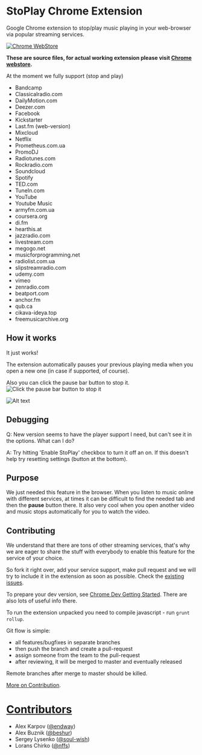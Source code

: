 # StoPlay Chrome Extension

Google Chrome extension to stop/play music playing in your web-browser via
popular streaming services.

[![Chrome WebStore](https://stoplay.github.io/images/ChromeWebStore_Badge_v2_206x58.png)](http://bit.ly/stoplay)

**These are source files, for actual working extension please visit
[Chrome webstore](http://bit.ly/stoplay).**

At the moment we fully support (stop and play)

- Bandcamp
- Classicalradio.com
- DailyMotion.com
- Deezer.com
- Facebook
- Kickstarter
- Last.fm (web-version)
- Mixcloud
- Netflix
- Prometheus.com.ua
- PromoDJ
- Radiotunes.com
- Rockradio.com
- Soundcloud
- Spotify
- TED.com
- TuneIn.com
- YouTube
- Youtube Music
- armyfm.com.ua
- coursera.org
- di.fm
- hearthis.at
- jazzradio.com
- livestream.com
- megogo.net
- musicforprogramming.net
- radiolist.com.ua
- slipstreamradio.com
- udemy.com
- vimeo
- zenradio.com
- beatport.com
- anchor.fm
- qub.ca
- cikava-ideya.top
- freemusicarchive.org

## How it works

It just works!

The extension automatically pauses your previous playing media when you open
a new one (in case if supported, of course).

Also you can click the pause bar button to stop it.
![Click the pause bar button to stop it](https://i.imgur.com/tEoV7qF.png)

![Alt text]()

## Debugging

Q: New version seems to have the player support I need, but can't see it in the options. What can I do?

A: Try hitting 'Enable StoPlay' checkbox to turn it off an on. If this doesn't help try resetting settings (button at the bottom).

## Purpose

We just needed this feature in the browser.
When you listen to music online with different services, at times it can be
difficult to find the needed tab and then the **pause** button there.
It also very cool when you open another video and music stops automatically for
you to watch the video.

## Contributing

We understand that there are tons of other streaming services, that's why we are
eager to share the stuff with everybody to enable this feature for the
service of your choice.

So fork it right over, add your service support, make pull request and we will
try to include it in the extension as soon as possible. Check the [existing issues](https://github.com/StoPlay/stoplay-ext/issues).

To prepare your dev version, see
[Chrome Dev Getting Started](http://developer.chrome.com/extensions/getstarted.html#unpacked).
There are also lots of useful info there.

To run the extension unpacked you need to compile javascript - run `grunt rollup`.

Git flow is simple:

- all features/bugfixes in separate branches
- then push the branch and create a pull-request
- assign someone from the team to the pull-request
- after reviewing, it will be merged to master and eventually released

Remote branches after merge to master should be killed.

[More on Contribution](https://github.com/StoPlay/stoplay-ext/wiki/Contribution).

# [Contributors](https://github.com/StoPlay/stoplay-ext/graphs/contributors)

- Alex Karpov ([@endway](https://github.com/endway))
- Alex Buznik ([@beshur](https://github.com/beshur))
- Sergey Lysenko ([@soul-wish](https://github.com/soul-wish))
- Lorans Chirko ([@nffs](https://github.com/nffs))

